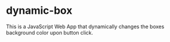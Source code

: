 # dynamic-box
This is a JavaScript Web App that dynamically changes the boxes background color upon button click.
